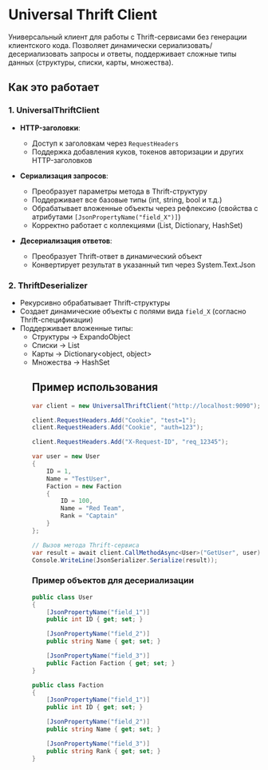 ﻿# Universal Thrift Client

Универсальный клиент для работы с Thrift-сервисами без генерации клиентского кода. Позволяет динамически сериализовать/десериализовать запросы и ответы, поддерживает сложные типы данных (структуры, списки, карты, множества).

## Как это работает

### 1. **UniversalThriftClient**
- **HTTP-заголовки**: 
  - Доступ к заголовкам через `RequestHeaders`
  - Поддержка добавления куков, токенов авторизации и других HTTP-заголовков
- **Сериализация запросов**:
  - Преобразует параметры метода в Thrift-структуру
  - Поддерживает все базовые типы (int, string, bool и т.д.)
  - Обрабатывает вложенные объекты через рефлексию (свойства с атрибутами `[JsonPropertyName("field_X")]`)
  - Корректно работает с коллекциями (List, Dictionary, HashSet)

- **Десериализация ответов**:
  - Преобразует Thrift-ответ в динамический объект
  - Конвертирует результат в указанный тип через System.Text.Json

### 2. **ThriftDeserializer**
- Рекурсивно обрабатывает Thrift-структуры
- Создает динамические объекты с полями вида `field_X` (согласно Thrift-спецификации)
- Поддерживает вложенные типы:
  - Структуры → ExpandoObject
  - Списки → List<object>
  - Карты → Dictionary<object, object>
  - Множества → HashSet<object>

## Пример использования

```csharp
var client = new UniversalThriftClient("http://localhost:9090");

client.RequestHeaders.Add("Cookie", "test=1");
client.RequestHeaders.Add("Cookie", "auth=123");

client.RequestHeaders.Add("X-Request-ID", "req_12345");

var user = new User
{
    ID = 1,
    Name = "TestUser",
    Faction = new Faction
    {
        ID = 100,
        Name = "Red Team",
        Rank = "Captain"
    }
};

// Вызов метода Thrift-сервиса
var result = await client.CallMethodAsync<User>("GetUser", user);
Console.WriteLine(JsonSerializer.Serialize(result));
```

### Пример объектов для десериализации
```csharp
public class User
{
    [JsonPropertyName("field_1")]
    public int ID { get; set; }

    [JsonPropertyName("field_2")]
    public string Name { get; set; }

    [JsonPropertyName("field_3")]
    public Faction Faction { get; set; }
}

public class Faction
{
    [JsonPropertyName("field_1")]
    public int ID { get; set; }

    [JsonPropertyName("field_2")]
    public string Name { get; set; }

    [JsonPropertyName("field_3")]
    public string Rank { get; set; }
}
```